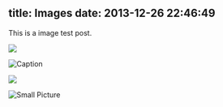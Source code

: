 title: Images
date: 2013-12-26 22:46:49
---

This is a image test post.

![](/images/wallpaper-2572384.jpg)

![Caption](/images/wallpaper-2311325.jpg)

![](/images/wallpaper-878514.jpg)

![Small Picture](http://placehold.it/350x150.jpg)